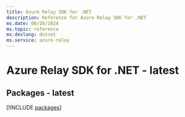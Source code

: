 ```yaml
---
title: Azure Relay SDK for .NET
description: Reference for Azure Relay SDK for .NET
ms.date: 08/28/2024
ms.topic: reference
ms.devlang: dotnet
ms.service: azure-relay
---
```

# Azure Relay SDK for .NET - latest
## Packages - latest
[!INCLUDE [packages](relay-index.md)]